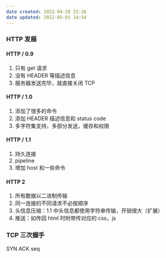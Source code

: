 ```yaml
---
date created: 2022-04-28 22:26
date updated: 2022-05-01 14:54
---
```


### HTTP 发展

#### HTTP / 0.9

1. 只有 get 请求
2. 没有 HEADER 等描述信息
3. 服务器发送完毕，就直接关闭 TCP

#### HTTP / 1.0

1. 添加了很多的命令
2. 添加 HEADER 描述信息和 status code
3. 多字符集支持，多部分发送，缓存和权限

#### HTTP / 1.1

1. 持久连接
2. pipeline
3. 增加 host 和一些命令

#### HTTP 2

1. 所有数据以二进制传输
2. 同一连接的不同请求不必按顺序
3. 头信息压缩：1.1 中头信息都使用字符串传输，开销很大（扩展）
4. 推送：如传回 html 时附带传对应的 css，js

### TCP 三次握手

SYN  ACK seq
